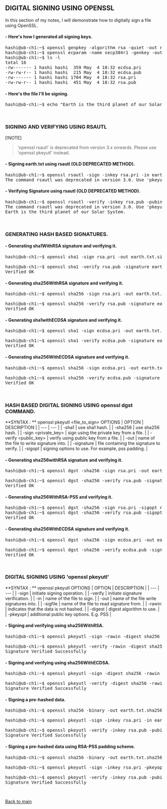 ## DIGITAL SIGNING USING OPENSSL

In this section of my notes, I will demonstrate how to digitally sign a file using OpenSSL.

#### - Here's how I generated all signing keys.
<pre>
hashi@ub-ch1:~$ openssl genpkey -algorithm rsa -quiet -out rsa.pri && openssl pkey -in rsa.pri -pubout -out rsa.pub
hashi@ub-ch1:~$ openssl ecparam -name secp384r1 -genkey -out ecdsa.pri && openssl pkey -in ecdsa.pri -pubout -out ecdsa.pub
hashi@ub-ch1:~$ ls -l
total 16
-rw------- 1 hashi hashi  359 May  4 18:32 ecdsa.pri
-rw-rw-r-- 1 hashi hashi  215 May  4 18:32 ecdsa.pub
-rw------- 1 hashi hashi 1704 May  4 18:32 rsa.pri
-rw-rw-r-- 1 hashi hashi  451 May  4 18:32 rsa.pub
</pre>

#### - Here's the file I'll be signing.
<pre>
hashi@ub-ch1:~$ echo "Earth is the third planet of our Solar System." > earth.txt
</pre>

<BR>

### SIGNING AND VERIFYING USING RSAUTL
[!NOTE]
> 'openssl rsautl' is deprecated from version 3.x onwards. Please use 'openssl pkeyutl' instead.

#### - Signing earth.txt using rsautl (OLD DEPRECATED METHOD).
<pre>
hashi@ub-ch1:~$ openssl rsautl -sign -inkey rsa.pri -in earth.txt -out earth.txt.sig
The command rsautl was deprecated in version 3.0. Use 'pkeyutl' instead.
</pre>

#### - Verifying Signature using rsautl (OLD DEPRECATED METHOD).
<pre>
hashi@ub-ch1:~$ openssl rsautl -verify -inkey rsa.pub -pubin -in earth.txt.sig 
The command rsautl was deprecated in version 3.0. Use 'pkeyutl' instead.
Earth is the third planet of our Solar System.
</pre>

<BR>

### GENERATING HASH BASED SIGNATURES.

#### - Generating sha1WithRSA signature and verifying it.
<pre>
hashi@ub-ch1:~$ openssl sha1 -sign rsa.pri -out earth.txt.sig earth.txt 

hashi@ub-ch1:~$ openssl sha1 -verify rsa.pub -signature earth.txt.sig earth.txt
Verified OK
</pre>

#### - Generating sha256WithRSA signature and verifying it.
<pre>
hashi@ub-ch1:~$ openssl sha256 -sign rsa.pri -out earth.txt.sig earth.txt

hashi@ub-ch1:~$ openssl sha256 -verify rsa.pub -signature earth.txt.sig earth.txt
Verified OK
</pre>

#### - Generating sha1withECDSA signature and verifying it.
<pre>
hashi@ub-ch1:~$ openssl sha1 -sign ecdsa.pri -out earth.txt.sig earth.txt

hashi@ub-ch1:~$ openssl sha1 -verify ecdsa.pub -signature earth.txt.sig earth.txt
Verified OK
</pre>

#### - Generating sha256WithECDSA signature and verifying it.
<pre>
hashi@ub-ch1:~$ openssl sha256 -sign ecdsa.pri -out earth.txt.sig earth.txt

hashi@ub-ch1:~$ openssl sha256 -verify ecdsa.pub -signature earth.txt.sig earth.txt
Verified OK
</pre>

<br>

### HASH BASED DIGITAL SIGNING USING **openssl dgst** COMMAND.

**SYNTAX : ** openssl pkeyutl <options> <file_to_sign>
OPTIONS
| OPTION | DESCRIPTION |
| --- | --- |
| -sha1 | use sha1 hash. |
| -sha256 | use sha256 hash. |
| -sign <private_key> | sign using the private key from a file. |
| -verify <public_key> | verify using public key from a file. |
| -out | name of the file to write signature into. |
| -signature | file containing the signature to verify. |
| -sigopt | signing options to use. For example, pss padding. |


#### - Generating sha256withRSA signature and verifying it.
<pre>
hashi@ub-ch1:~$ openssl dgst -sha256 -sign rsa.pri -out earth.txt.sig earth.txt

hashi@ub-ch1:~$ openssl dgst -sha256 -verify rsa.pub -signature earth.txt.sig earth.txt
Verified OK
</pre>

#### - Generating sha256WithRSA-PSS and verifying it.
<pre>
hashi@ub-ch1:~$ openssl dgst -sha256 -sign rsa.pri -sigopt rsa_padding_mode:pss -out earth.txt.sig earth.txt
hashi@ub-ch1:~$ openssl dgst -sha256 -verify rsa.pub -sigopt rsa_padding_mode:pss -signature earth.txt.sig earth.txt
Verified OK
</pre>

#### - Generating sha256WithECDSA signature and verifying it.
<pre>
hashi@ub-ch1:~$ openssl dgst -sha256 -sign ecdsa.pri -out earth.txt.sig earth.txt

hashi@ub-ch1:~$ openssl dgst -sha256 -verify ecdsa.pub -signature earth.txt.sig earth.txt
Verified OK
</pre>

<br>

### DIGITAL SIGNING USING **'openssl pkeyutl'**

**SYNTAX : ** openssl pkeyutl <options>
OPTIONS
| OPTION | DESCRIPTION |
| --- | --- |
| -sign | initiate signing operation. |
| -verify | initiate signature verification. |
| -in | name of the file to sign. |
| -out | name of the file write signatures into. |
| -sigfile | name of the file to read signature from. |
| -rawin | indicates that the data is not hashed. |
| -digest | digest algorithm to use. |
| -pkeyopt | additional public key options. E.g. PSS |


#### - Signing and verifying using sha256WithRSA.
<pre>
hashi@ub-ch1:~$ openssl pkeyutl -sign -rawin -digest sha256 -inkey rsa.pri -in earth.txt -out earth.txt.sig 

hashi@ub-ch1:~$ openssl pkeyutl -verify -rawin -digest sha256 -inkey rsa.pub -pubin -sigfile earth.txt.sig -in earth.txt
Signature Verified Successfully
</pre>

#### - Signing and verifying using sha256WithECDSA.
<pre>
hashi@ub-ch1:~$ openssl pkeyutl -sign -digest sha256 -rawin -inkey ecdsa.pri -in earth.txt -out earth.txt.sig 

hashi@ub-ch1:~$ openssl pkeyutl -verify -digest sha256 -rawin -inkey ecdsa.pub -pubin -sigfile earth.txt.sig -in earth.txt
Signature Verified Successfully
</pre>

#### - Signing a pre-hashed data.
<pre>
hashi@ub-ch1:~$ openssl sha256 -binary -out earth.txt.sha256 earth.txt

hashi@ub-ch1:~$ openssl pkeyutl -sign -inkey rsa.pri -in earth.txt.sha256 -out earth.txt.sig

hashi@ub-ch1:~$ openssl pkeyutl -verify -inkey rsa.pub -pubin -sigfile earth.txt.sig -in earth.txt.sha256
Signature Verified Successfully
</pre>

#### - Signing a pre-hashed data using RSA-PSS padding scheme.
<pre>
hashi@ub-ch1:~$ openssl sha256 -binary -out earth.txt.sha256 earth.txt

hashi@ub-ch1:~$ openssl pkeyutl -sign -inkey rsa.pri -pkeyopt rsa_padding_mode:pss -pkeyopt digest:sha256 -in earth.txt.sha256 -out earth.txt.sig

hashi@ub-ch1:~$ openssl pkeyutl -verify -inkey rsa.pub -pubin -pkeyopt rsa_padding_mode:pss -pkeyopt digest:sha256 -in earth.txt.sha256 -sigfile earth.txt.sig 
Signature Verified Successfully
</pre>

<br>

[Back to main](README.md)